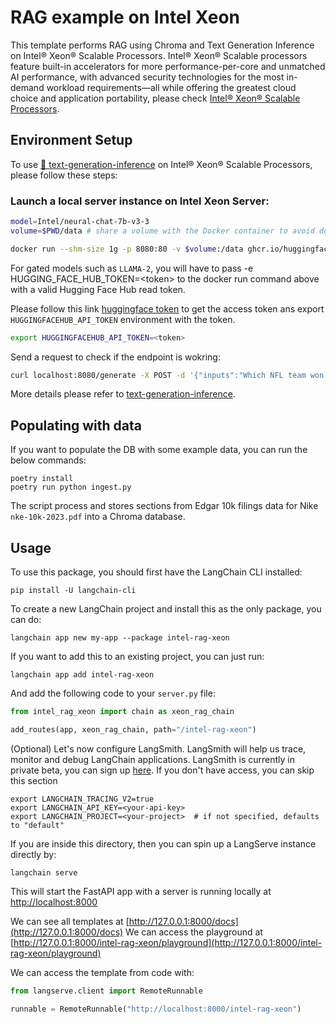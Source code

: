# RAG example on Intel Xeon
This template performs RAG using Chroma and Text Generation Inference on Intel® Xeon® Scalable Processors.
Intel® Xeon® Scalable processors feature built-in accelerators for more performance-per-core and unmatched AI performance, with advanced security technologies for the most in-demand workload requirements—all while offering the greatest cloud choice and application portability, please check [Intel® Xeon® Scalable Processors](https://www.intel.com/content/www/us/en/products/details/processors/xeon/scalable.html).

## Environment Setup
To use [🤗 text-generation-inference](https://github.com/huggingface/text-generation-inference) on Intel® Xeon® Scalable Processors, please follow these steps:


### Launch a local server instance on Intel Xeon Server:
```bash
model=Intel/neural-chat-7b-v3-3
volume=$PWD/data # share a volume with the Docker container to avoid downloading weights every run

docker run --shm-size 1g -p 8080:80 -v $volume:/data ghcr.io/huggingface/text-generation-inference:1.4 --model-id $model
```

For gated models such as `LLAMA-2`, you will have to pass -e HUGGING_FACE_HUB_TOKEN=\<token\> to the docker run command above with a valid Hugging Face Hub read token.

Please follow this link [huggingface token](https://huggingface.co/docs/hub/security-tokens) to get the access token ans export `HUGGINGFACEHUB_API_TOKEN` environment with the token.

```bash
export HUGGINGFACEHUB_API_TOKEN=<token> 
```

Send a request to check if the endpoint is wokring:

```bash
curl localhost:8080/generate -X POST -d '{"inputs":"Which NFL team won the Super Bowl in the 2010 season?","parameters":{"max_new_tokens":128, "do_sample": true}}'   -H 'Content-Type: application/json'
```

More details please refer to [text-generation-inference](https://github.com/huggingface/text-generation-inference).


## Populating with data

If you want to populate the DB with some example data, you can run the below commands:
```shell
poetry install
poetry run python ingest.py
```

The script process and stores sections from Edgar 10k filings data for Nike `nke-10k-2023.pdf` into a Chroma database.

## Usage

To use this package, you should first have the LangChain CLI installed:

```shell
pip install -U langchain-cli
```

To create a new LangChain project and install this as the only package, you can do:

```shell
langchain app new my-app --package intel-rag-xeon
```

If you want to add this to an existing project, you can just run:

```shell
langchain app add intel-rag-xeon
```

And add the following code to your `server.py` file:
```python
from intel_rag_xeon import chain as xeon_rag_chain

add_routes(app, xeon_rag_chain, path="/intel-rag-xeon")
```

(Optional) Let's now configure LangSmith. LangSmith will help us trace, monitor and debug LangChain applications. LangSmith is currently in private beta, you can sign up [here](https://smith.langchain.com/). If you don't have access, you can skip this section

```shell
export LANGCHAIN_TRACING_V2=true
export LANGCHAIN_API_KEY=<your-api-key>
export LANGCHAIN_PROJECT=<your-project>  # if not specified, defaults to "default"
```

If you are inside this directory, then you can spin up a LangServe instance directly by:

```shell
langchain serve
```

This will start the FastAPI app with a server is running locally at 
[http://localhost:8000](http://localhost:8000)

We can see all templates at [http://127.0.0.1:8000/docs](http://127.0.0.1:8000/docs)
We can access the playground at [http://127.0.0.1:8000/intel-rag-xeon/playground](http://127.0.0.1:8000/intel-rag-xeon/playground)

We can access the template from code with:

```python
from langserve.client import RemoteRunnable

runnable = RemoteRunnable("http://localhost:8000/intel-rag-xeon")
```
